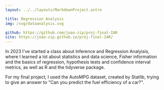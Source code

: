 ```yaml
---
layout: ../../layouts/MarkdownProject.astro

title: Regression Analysis
img: /svg/dataanalysis.svg

github: https://github.com/joao-zip/proj-final-IAR
site: https://joao-zip.github.io/proj-final-IAR/
---
```


In 2023 I've started a class about Inference and Regression Analyisis, where I learned a lot about statistics and data science, Fisher information and the basics of regression, hypothesis tests and confidence interval metrics, as well as R and the tidyverse package.

For my final project, I used the AutoMPG dataset, created by Statlib, trying to give an answer to "Can you predict the fuel efficiency of a car?".
